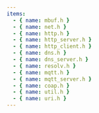 ```yaml
---
items:
  - { name: mbuf.h }
  - { name: net.h }
  - { name: http.h }
  - { name: http_server.h }
  - { name: http_client.h }
  - { name: dns.h }
  - { name: dns_server.h }
  - { name: resolv.h }
  - { name: mqtt.h }
  - { name: mqtt_server.h }
  - { name: coap.h }
  - { name: util.h }
  - { name: uri.h }
---
```

